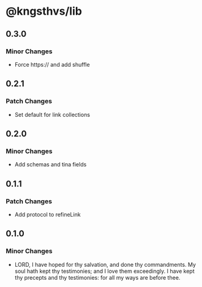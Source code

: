 # @kngsthvs/lib

## 0.3.0

### Minor Changes

- Force https:// and add shuffle

## 0.2.1

### Patch Changes

- Set default for link collections

## 0.2.0

### Minor Changes

- Add schemas and tina fields

## 0.1.1

### Patch Changes

- Add protocol to refineLink

## 0.1.0

### Minor Changes

- LORD, I have hoped for thy salvation, and done thy commandments. My soul hath kept thy testimonies; and I love them exceedingly. I have kept thy precepts and thy testimonies: for all my ways are before thee.
